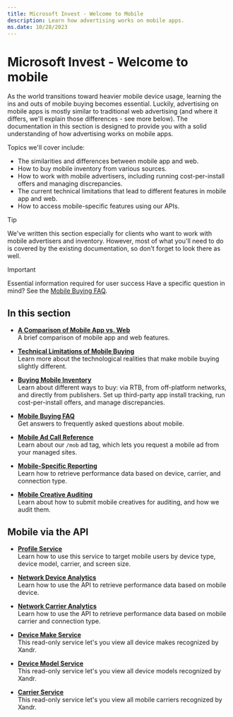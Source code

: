 ```yaml
---
title: Microsoft Invest - Welcome to Mobile
description: Learn how advertising works on mobile apps. 
ms.date: 10/28/2023
---
```


# Microsoft Invest - Welcome to mobile

As the world transitions toward heavier mobile device usage, learning the ins and outs of mobile buying becomes essential. Luckily,
advertising on mobile apps is mostly similar to traditional web advertising (and where it differs, we'll explain those differences - see
more below). The documentation in this section is designed to provide you with a solid understanding of how advertising works on mobile apps.

Topics we'll cover include:

- The similarities and differences between mobile app and web.
- How to buy mobile inventory from various sources.
- How to work with mobile advertisers, including running cost-per-install offers and managing discrepancies.
- The current technical limitations that lead to different features in mobile app and web.
- How to access mobile-specific features using our APIs.

> [!TIP]
> We've written this section especially for clients who want to work with mobile advertisers and inventory. However, most of what you'll need to do is covered by the existing documentation, so don't forget to look there as well.

> [!IMPORTANT]
> Essential information required for user success Have a specific question in mind? See the [Mobile Buying FAQ](mobile-buying-faq.md).

## In this section

- **[A Comparison of Mobile App vs. Web](a-comparison-of-mobile-vs-web.md)** <br>A brief comparison of mobile app and web features.

- **[Technical Limitations of Mobile Buying](technical-limitations-of-mobile-buying.md)** <br>Learn more about the technological realities that make mobile buying slightly different.

- **[Buying Mobile Inventory](buying-mobile-inventory.md)** <br> Learn about different ways to buy: via RTB, from off-platform networks, and directly from publishers. Set up third-party app install tracking, run cost-per-install offers, and manage discrepancies.

- **[Mobile Buying FAQ](mobile-buying-faq.md)** <br> Get answers to frequently asked questions about mobile.

- **[Mobile Ad Call Reference](mobile-ad-call-reference.md)** <br> Learn about our `/mob` ad tag, which lets you request a mobile ad from
  your managed sites.

- **[Mobile-Specific Reporting](mobile-specific-reporting.md)** <br>Learn how to retrieve performance data based on device, carrier, and connection type.

- **[Mobile Creative Auditing](mobile-creative-auditing.md)** <br>Learn about how to submit mobile creatives for auditing, and how we audit them.

## Mobile via the API

- **[Profile Service](../digital-platform-api/profile-service.md)** <br>Learn how to use this service to target mobile users by device type,
  device model, carrier, and screen size.

- **[Network Device Analytics](../digital-platform-api/network-device-analytics.md)** <br>Learn how to use the API to retrieve performance data based on mobile device.

- **[Network Carrier Analytics](../digital-platform-api/network-carrier-analytics.md)** <br>Learn how to use the API to retrieve performance data based on mobile carrier and connection type.

- **[Device Make Service](../digital-platform-api/device-make-service.md)** <br>This read-only service let's you view all device makes recognized by
  Xandr.

- **[Device Model Service](../digital-platform-api/device-model-service.md)** <br>This read-only service let's you view all device models recognized by Xandr.

- **[Carrier Service](../digital-platform-api/carrier-service.md)** <br>This read-only service let's you view all mobile carriers recognized by
  Xandr.
